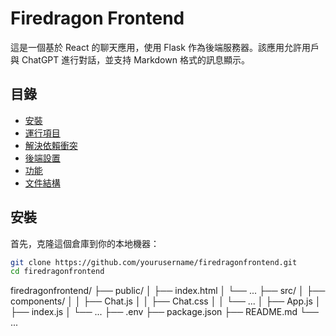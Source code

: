 # Firedragon Frontend

這是一個基於 React 的聊天應用，使用 Flask 作為後端服務器。該應用允許用戶與 ChatGPT 進行對話，並支持 Markdown 格式的訊息顯示。

## 目錄

- [安裝](#安裝)
- [運行項目](#運行項目)
- [解決依賴衝突](#解決依賴衝突)
- [後端設置](#後端設置)
- [功能](#功能)
- [文件結構](#文件結構)

## 安裝

首先，克隆這個倉庫到你的本地機器：

```sh
git clone https://github.com/yourusername/firedragonfrontend.git
cd firedragonfrontend

```
firedragonfrontend/
├── public/
│   ├── index.html
│   └── ...
├── src/
│   ├── components/
│   │   ├── Chat.js
│   │   ├── Chat.css
│   │   └── ...
│   ├── App.js
│   ├── index.js
│   └── ...
├── .env
├── package.json
├── README.md
└── ...
```
